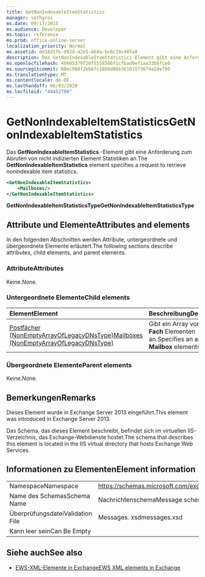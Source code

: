 ```yaml
---
title: GetNonIndexableItemStatistics
manager: sethgros
ms.date: 09/17/2015
ms.audience: Developer
ms.topic: reference
ms.prod: office-online-server
localization_priority: Normal
ms.assetid: dd16d1fb-d82d-42e5-b64a-bc6c19c48fa8
description: Das GetNonIndexableItemStatistics-Element gibt eine Anforderung zum Abrufen von nicht indizierten Element Statistiken an.
ms.openlocfilehash: 4b605379f20f5558566f1cfbad9ef1aa33b6fce6
ms.sourcegitcommit: 88ec988f2bb67c1866d06b361615f3674a24e795
ms.translationtype: MT
ms.contentlocale: de-DE
ms.lasthandoff: 06/03/2020
ms.locfileid: "44452790"
---
```

# <a name="getnonindexableitemstatistics"></a><span data-ttu-id="d0ad9-103">GetNonIndexableItemStatistics</span><span class="sxs-lookup"><span data-stu-id="d0ad9-103">GetNonIndexableItemStatistics</span></span>

<span data-ttu-id="d0ad9-104">Das **GetNonIndexableItemStatistics** -Element gibt eine Anforderung zum Abrufen von nicht indizierten Element Statistiken an.</span><span class="sxs-lookup"><span data-stu-id="d0ad9-104">The **GetNonIndexableItemStatistics** element specifies a request to retrieve nonindexable item statistics.</span></span> 
  
```XML
<GetNonIndexableItemStatistics>
    <Mailboxes/>
</GetNonIndexableItemStatistics>
```

 <span data-ttu-id="d0ad9-105">**GetNonIndexableItemStatisticsType**</span><span class="sxs-lookup"><span data-stu-id="d0ad9-105">**GetNonIndexableItemStatisticsType**</span></span>
## <a name="attributes-and-elements"></a><span data-ttu-id="d0ad9-106">Attribute und Elemente</span><span class="sxs-lookup"><span data-stu-id="d0ad9-106">Attributes and elements</span></span>

<span data-ttu-id="d0ad9-107">In den folgenden Abschnitten werden Attribute, untergeordnete und übergeordnete Elemente erläutert.</span><span class="sxs-lookup"><span data-stu-id="d0ad9-107">The following sections describe attributes, child elements, and parent elements.</span></span>
  
### <a name="attributes"></a><span data-ttu-id="d0ad9-108">Attribute</span><span class="sxs-lookup"><span data-stu-id="d0ad9-108">Attributes</span></span>

<span data-ttu-id="d0ad9-109">Keine.</span><span class="sxs-lookup"><span data-stu-id="d0ad9-109">None.</span></span>
  
### <a name="child-elements"></a><span data-ttu-id="d0ad9-110">Untergeordnete Elemente</span><span class="sxs-lookup"><span data-stu-id="d0ad9-110">Child elements</span></span>

|<span data-ttu-id="d0ad9-111">**Element**</span><span class="sxs-lookup"><span data-stu-id="d0ad9-111">**Element**</span></span>|<span data-ttu-id="d0ad9-112">**Beschreibung**</span><span class="sxs-lookup"><span data-stu-id="d0ad9-112">**Description**</span></span>|
|:-----|:-----|
|[<span data-ttu-id="d0ad9-113">Postfächer (NonEmptyArrayOfLegacyDNsType)</span><span class="sxs-lookup"><span data-stu-id="d0ad9-113">Mailboxes (NonEmptyArrayOfLegacyDNsType)</span></span>](mailboxes-nonemptyarrayoflegacydnstype.md) <br/> |<span data-ttu-id="d0ad9-114">Gibt ein Array von **Post Fach** Elementen an.</span><span class="sxs-lookup"><span data-stu-id="d0ad9-114">Specifies an array of **Mailbox** elements.</span></span>  <br/> |
   
### <a name="parent-elements"></a><span data-ttu-id="d0ad9-115">Übergeordnete Elemente</span><span class="sxs-lookup"><span data-stu-id="d0ad9-115">Parent elements</span></span>

<span data-ttu-id="d0ad9-116">Keine.</span><span class="sxs-lookup"><span data-stu-id="d0ad9-116">None.</span></span>
  
## <a name="remarks"></a><span data-ttu-id="d0ad9-117">Bemerkungen</span><span class="sxs-lookup"><span data-stu-id="d0ad9-117">Remarks</span></span>

<span data-ttu-id="d0ad9-118">Dieses Element wurde in Exchange Server 2013 eingeführt.</span><span class="sxs-lookup"><span data-stu-id="d0ad9-118">This element was introduced in Exchange Server 2013.</span></span>
  
<span data-ttu-id="d0ad9-119">Das Schema, das dieses Element beschreibt, befindet sich im virtuellen IIS-Verzeichnis, das Exchange-Webdienste hostet.</span><span class="sxs-lookup"><span data-stu-id="d0ad9-119">The schema that describes this element is located in the IIS virtual directory that hosts Exchange Web Services.</span></span>
  
## <a name="element-information"></a><span data-ttu-id="d0ad9-120">Informationen zu Elementen</span><span class="sxs-lookup"><span data-stu-id="d0ad9-120">Element information</span></span>

|||
|:-----|:-----|
|<span data-ttu-id="d0ad9-121">Namespace</span><span class="sxs-lookup"><span data-stu-id="d0ad9-121">Namespace</span></span>  <br/> |https://schemas.microsoft.com/exchange/services/2006/messages  <br/> |
|<span data-ttu-id="d0ad9-122">Name des Schemas</span><span class="sxs-lookup"><span data-stu-id="d0ad9-122">Schema Name</span></span>  <br/> |<span data-ttu-id="d0ad9-123">Nachrichtenschema</span><span class="sxs-lookup"><span data-stu-id="d0ad9-123">Message schema</span></span>  <br/> |
|<span data-ttu-id="d0ad9-124">Überprüfungsdatei</span><span class="sxs-lookup"><span data-stu-id="d0ad9-124">Validation File</span></span>  <br/> |<span data-ttu-id="d0ad9-125">Messages. xsd</span><span class="sxs-lookup"><span data-stu-id="d0ad9-125">messages.xsd</span></span>  <br/> |
|<span data-ttu-id="d0ad9-126">Kann leer sein</span><span class="sxs-lookup"><span data-stu-id="d0ad9-126">Can Be Empty</span></span>  <br/> ||
   
## <a name="see-also"></a><span data-ttu-id="d0ad9-127">Siehe auch</span><span class="sxs-lookup"><span data-stu-id="d0ad9-127">See also</span></span>



- [<span data-ttu-id="d0ad9-128">EWS-XML-Elemente in Exchange</span><span class="sxs-lookup"><span data-stu-id="d0ad9-128">EWS XML elements in Exchange</span></span>](ews-xml-elements-in-exchange.md)

